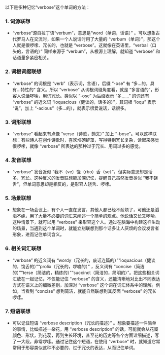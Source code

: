 以下是多种记忆“verbose”这个单词的方法：

### 1. 词源联想
 - “verbose”源自拉丁语“verbum”，意思是“word（单词，话语）” 。可以想象古代罗马人在交流时，如果一个人说话时用了大量的 “verbum（单词）”，那这个人就是很啰嗦、冗长的，也就是 “verbose”。这就像在英语里，“verbal（口头的，言语的）” 同样来源于 “verbum”，从根源上理解，就知道 “verbose” 和话语量多紧密相关。 

### 2. 词根词缀联想
 - “verbose” 的词根是 “verb”（表示词，言语），后缀 “-ose” 有 “多…的，具有…特性的” 含义。所以 “verbose” 从词根词缀角度看，就是 “多言语的”，形容人说话啰嗦，用词冗长。类似以 “-ose” 为后缀表示 “多……” 的词还有 “verbose” 的近义词 “loquacious（健谈的，话多的）”，其词根 “loqu” 表示 “说”，加上 “-acious”（多…的），就表示很爱说话，话很多。 

### 3. 词形联想
 - “verbose” 看起来有点像 “verse（诗歌，韵文）” 加上 “-bose”。可以这样联想：有些诗人在创作诗歌时，喜欢堆砌辞藻，写得特别冗长复杂，读起来感觉很啰嗦，就像 “verbose” 所表达的那种过于冗长、用词过多的感觉。 

### 4. 发音联想
 - “verbose” 发音近似 “我不（ve）饶（rbo）舌（se）”，但实际意思却是话多、冗长。这种反义的发音联想能加深记忆，提醒自己虽然发音类似 “我不饶舌”，但单词意思却是相反的，是形容人饶舌、啰嗦。 

### 5. 场景联想
 - 想象在一场会议上，有个人一直在发言，其他人都已经不耐烦了，可他还是滔滔不绝，用了大量不必要的词汇来阐述一个简单的观点。他说话又长又啰嗦，这种情景下，就可以用 “verbose” 来形容这个人。通过在脑海中构建这样生动的场景，当遇到这个单词时，就能立刻联想到那个话多让人厌烦的会议发言者形象，进而记住单词含义。 

### 6. 相关词汇联想
 - “verbose” 的近义词有 “wordy（冗长的，废话连篇的）”“loquacious（健谈的，饶舌的）”“prolix（冗长的，啰唆的）” ，反义词有 “concise（简洁的）”“terse（简洁的，精练的）”“succinct（简洁的，简明的）”。把这些相关词汇放在一起记忆，不仅能记住 “verbose” 的含义，还能清晰地对比出不同表达方式在语义上的细微差别，加深对 “verbose” 这个词在词汇体系中的理解。例如，当看到 “concise” 想到简洁，就能自然联想到其反面 “verbose” 的冗长啰嗦。 

### 7. 短语联想
 - 可以记住短语 “verbose description（冗长的描述）” 。想象要描述一件简单的事情，比如描述一朵花，用 “verbose description” 的话，可能就会从花瓣颜色、形状，到花蕊，再到生长环境，甚至花的历史等各个方面详细描述，写了一大段，非常啰嗦。通过记住这个短语，在使用 “verbose” 时，就知道它常常用于形容类似这种不必要的、过于冗长的表达，从而记住单词。 
